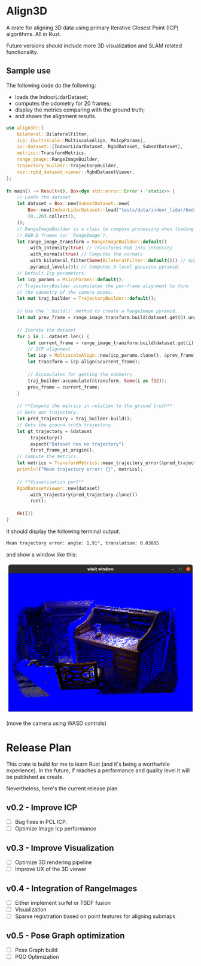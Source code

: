 # Align3D

A crate for aligning 3D data using primary Iterative Closest Point (ICP) algorithms. 
All in Rust. 

Future versions should include more 3D visualization and SLAM related functionality.

## Sample use

The following code do the following:

* loads the IndoorLidarDataset;
* computes the odometry for 20 frames;
* display the metrics comparing with the ground truth;
* and shows the alignment results.

```rust
use align3d::{
    bilateral::BilateralFilter,
    icp::{multiscale::MultiscaleAlign, MsIcpParams},
    io::dataset::{IndoorLidarDataset, RgbdDataset, SubsetDataset},
    metrics::TransformMetrics,
    range_image::RangeImageBuilder,
    trajectory_builder::TrajectoryBuilder,
    viz::rgbd_dataset_viewer::RgbdDatasetViewer,
};

fn main() -> Result<(), Box<dyn std::error::Error + 'static>> {
    // Loads the dataset
    let dataset = Box::new(SubsetDataset::new(
        Box::new(IndoorLidarDataset::load("tests/data/indoor_lidar/bedroom")?),
        (0..20).collect(),
    ));
    // RangeImageBuilder is a class to compose processing when loading
    // RGB-D frames (or `RangeImage`).
    let range_image_transform = RangeImageBuilder::default()
        .with_intensity(true) // Transforms RGB into intensity
        .with_normals(true) // Computes the normals
        .with_bilateral_filter(Some(BilateralFilter::default())) // Apply bilateral filter
        .pyramid_levels(3); // Computes 3-level gaussina pyramid.
    // Default Icp parameters.
    let icp_params = MsIcpParams::default(); 
    // TrajectoryBuilder accumulates the per-frame alignment to form 
    // the odometry of the camera poses.
    let mut traj_builder = TrajectoryBuilder::default(); 

    // Use the `.build()` method to create a RangeImage pyramid. 
    let mut prev_frame = range_image_transform.build(dataset.get(0).unwrap());

    // Iterate the dataset
    for i in 1..dataset.len() {
        let current_frame = range_image_transform.build(dataset.get(i).unwrap());
        // ICP alignment
        let icp = MultiscaleAlign::new(icp_params.clone(), &prev_frame).unwrap();
        let transform = icp.align(&current_frame);

        // Accumulates for getting the odometry.
        traj_builder.accumulate(&transform, Some(i as f32));
        prev_frame = current_frame;
    }

    // **Compute the metrics in relation to the ground truth**
    // Gets our trajectory.
    let pred_trajectory = traj_builder.build();
    // Gets the ground truth trajectory.
    let gt_trajectory = &dataset
        .trajectory()
        .expect("Dataset has no trajectory")
        .first_frame_at_origin();
    // Compute the metrics.
    let metrics = TransformMetrics::mean_trajectory_error(&pred_trajectory, &gt_trajectory)?;
    println!("Mean trajectory error: {}", metrics);

    // **Visualization part**
    RgbdDatasetViewer::new(dataset)
        .with_trajectory(pred_trajectory.clone())
        .run();

    Ok(())
}
```

It should display the following terminal output:

```txt
Mean trajectory error: angle: 1.91°, translation: 0.03885
```

and show a window like this:

![](resources/imgs/2023-04-07-16-26-03.png)

(move the camera using WASD controls)

# Release Plan

This crate is build for me to learn Rust (and it's being a worthwhile experience).
In the future, if reaches a performance and quality level it will be published as create.

Nevertheless, here's the current release plan

## v0.2 - Improve ICP

* [ ] Bug fixes in PCL ICP.
* [ ] Optimize Image Icp performance

## v0.3 - Improve Visualization

* [ ] Optimize 3D rendering pipeline
* [ ] Improve UX of the 3D viewer

## v0.4 - Integration of RangeImages

* [ ] Either implement surfel or TSDF fusion
* [ ] Visualization
* [ ] Sparse registration based on point features for aligning submaps

## v0.5 - Pose Graph optimization

* [ ] Pose Graph build
* [ ] PGO Optimization